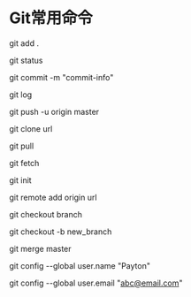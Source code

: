 # Git常用命令



git add .

git status

git commit -m "commit-info"

git log

git push -u origin master



git clone url

git pull

git fetch



git init

git remote add origin url



git checkout branch

git checkout -b new\_branch

git merge master



git config --global user.name "Payton"

git config --global user.email "abc@email.com"



